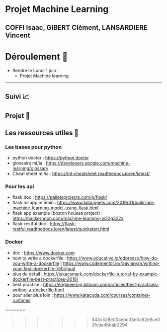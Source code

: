 # Projet Machine Learning
## COFFI Isaac, GIBERT Clément, LANSARDIERE Vincent


# Déroulement 🤖

* Rendre le Lundi 1 juin :
	* Projet Machine learning 
  
_______________


## Suivi 📈

## Projet 👀


## Les ressources utiles 👀

### Les bases pour python
- python doctor : https://python.doctor
- glossaire ml/ia : https://developers.google.com/machine-learning/glossary 
- Cheat sheet ml/ia : https://ml-cheatsheet.readthedocs.io/en/latest/


### Pour les api 
- flask doc : https://palletsprojects.com/p/flask/
- flask ml app in 5min : https://www.kdnuggets.com/2019/01/build-api-machine-learning-model-using-flask.html 
- flask app example (boston houses project) : https://hackernoon.com/machine-learning-w22g322x 
- flask-restful doc : https://flask-restful.readthedocs.io/en/latest/quickstart.html


### Docker 
- doc : https://www.docker.com
- how to write a dockerfile : https://www.educative.io/edpresso/how-do-you-write-a-dockerfile | https://www.codementor.io/@aviaryan/writing-your-first-dockerfile-7e0rjhual 
- plus de détail : https://takacsmark.com/dockerfile-tutorial-by-example-dockerfile-best-practices-2018/ 
- best practice : https://engineering.bitnami.com/articles/best-practices-writing-a-dockerfile.html 
- pour aller plus loin : https://www.katacoda.com/courses/container-runtimes 
<!--stackedit_data:
eyJoaXN0b3J5IjpbLTE0MzMzMzk3MDZdfQ==
-->
=======
>>>>>>> 343c528e00aebc33e0c62e8ce03fcda4bbab3294
